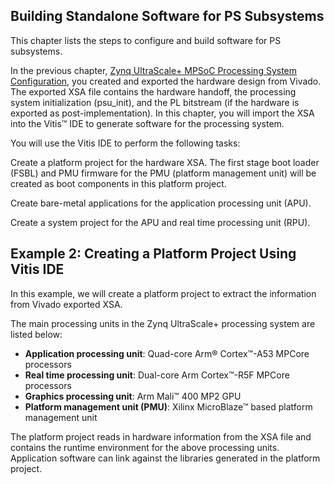 ## Building Standalone Software for PS Subsystems

This chapter lists the steps to configure and build software for PS subsystems.

In the previous chapter, [Zynq UltraScale+ MPSoC Processing System Configuration](create_system.md), you created and exported the hardware design from Vivado. The exported XSA file contains the hardware handoff, the processing system initialization (psu_init), and the PL bitstream (if the hardware is exported as post-implementation). In this chapter, you will import the XSA into the Vitis™ IDE to generate software for the processing system.

You will use the Vitis IDE to perform the following tasks:

Create a platform project for the hardware XSA. The first stage boot loader (FSBL) and PMU firmware for the PMU (platform management unit) will be created as boot components in this platform project.

Create bare-metal applications for the application processing unit (APU).

Create a system project for the APU and real time processing unit (RPU).

## Example 2: Creating a Platform Project Using Vitis IDE

In this example, we will create a platform project to extract the information from Vivado exported XSA.

The main processing units in the Zynq UltraScale+ processing system are listed below:

- **Application processing unit**: Quad-core Arm® Cortex™-A53 MPCore processors
- **Real time processing unit**: Dual-core Arm Cortex™-R5F MPCore processors
- **Graphics processing unit**: Arm Mali™ 400 MP2 GPU
- **Platform management unit (PMU)**: Xilinx MicroBlaze™ based platform management unit

The platform project reads in hardware information from the XSA file and contains the runtime environment for the above processing units. Application software can link against the libraries generated in the platform project.


